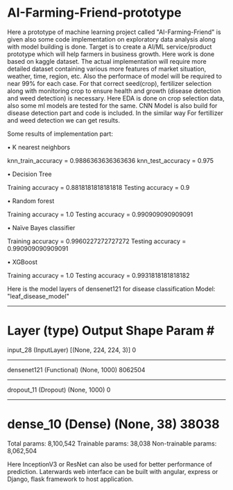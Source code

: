 # AI-Farming-Friend-prototype
Here a prototype of machine learning project called "AI-Farming-Friend" is given also some code implementation on exploratory data analysis along with model building is done.
Target is to create a AI/ML service/product prototype which will help farmers in business growth.
Here work is done based on kaggle dataset. The actual implementation will require more detailed dataset containing various more features of market situation, weather, time, region, etc. Also the performace of model will be required to near 99% for each case.
For that correct seed(crop), fertilizer selection along with monitoring crop to ensure health and growth (disease detection and weed detection) is necessary. 
Here EDA is done on crop selection data, also some ml models are tested for the same. CNN Model is also build for disease detection part and code is included. In the similar way For fertillizer and weed detection we can get results.

Some results of implementation part:

•	K nearest neighbors

knn_train_accuracy = 0.9886363636363636
knn_test_accuracy = 0.975 

•	Decision Tree

Training accuracy = 0.8818181818181818
Testing accuracy = 0.9

•	Random forest

Training accuracy = 1.0
Testing accuracy = 0.990909090909091

•	Naïve Bayes classifier

Training accuracy = 0.9960227272727272
Testing accuracy = 0.990909090909091

•	XGBoost

Training accuracy = 1.0
Testing accuracy = 0.9931818181818182

Here is the model layers of densenet121 for disease classification
Model: "leaf_disease_model"
_________________________________________________________________
Layer (type)                 Output Shape              Param #   
=================================================================
input_28 (InputLayer)        [(None, 224, 224, 3)]     0         
_________________________________________________________________
densenet121 (Functional)     (None, 1000)              8062504   
_________________________________________________________________
dropout_11 (Dropout)         (None, 1000)              0         
_________________________________________________________________
dense_10 (Dense)             (None, 38)                38038     
=================================================================
Total params: 8,100,542
Trainable params: 38,038
Non-trainable params: 8,062,504

Here InceptionV3 or ResNet can also be used for better performance of prediction. 
Laterwards web interface can be built with angular, express or Django, flask framework to host application.





  

